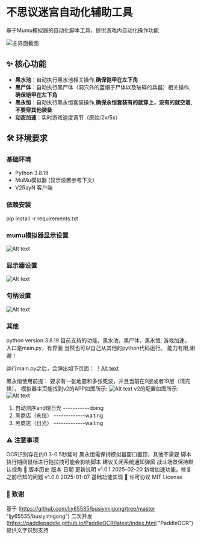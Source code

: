 # 不思议迷宫自动化辅助工具

基于Mumu模拟器的自动化脚本工具，提供游戏内自动化操作功能

![主界面截图](./main.png)

## ✨ 核心功能

- **黑水池**：自动执行黑水池相关操作,**确保铠甲在左下角**
- **黑尸体**：自动执行黑尸体（洞穴外的蓝帽子尸体以及破碎的兵器）相关操作, **确保铠甲在左下角**
- **黑永恒**：自动执行黑永恒套装操作,**确保永恒套装有的就穿上，没有的就空着, 不要穿其他装备**
- **动态加速**：实时游戏速度调节（原始/2x/5x）

## 🛠️ 环境要求

### 基础环境

- Python 3.8.19
- MuMu模拟器 (显示设置参考下文)
- V2RayN 客户端

### 依赖安装

pip install -r requirements.txt

### mumu模拟器显示设置

![Alt text](image.png)

### 显示器设置

![Alt text](image-1.png)

### 句柄设置

![Alt text](image-2.png)

### 其他

python version:3.8.19
目前支持的功能，黑水池，黑尸体，黑永恒, 游戏加速。
入口是main.py，有界面
当然也可以自己从其他的python代码运行。
能力有限,谢谢！

运行main.py之后，会弹出如下页面：
！[Alt text](main.png)

黑永恒使用前提：
要求有一张地震和多张死波，并且当前在9层或者19层（清完怪）。
模拟器主页能找到v2的APP如图所示:
![Alt text](home.png)
v2的配置如图所示:
![Alt text](V2ray_setup.png)

1. 自动测序and熔日光  -----------doing
2. 黑商店（永恒） -------------waiting
3. 黑商店（日光） -------------waiting

### ⚠️ 注意事项

OCR识别存在约0.3-0.5秒延时
黑永恒需保持模拟器窗口置顶，其他不需要
脚本执行期间鼠标进行拖拉拽可能会影响脚本
建议关闭系统通知弹窗
战斗场景保持默认视角
📜 版本历史
版本 日期 更新说明
v1.0.1 2025-02-20 新增加速功能，修复之前已知的问题
v1.0.0 2025-01-07 基础功能实现
📄 许可协议
MIT License

### 🙏 致谢

基于 (<https://github.com/ljy65535/busiyimigong/tree/master> "ljy65535/busiyimigong") 二次开发
(<https://paddlepaddle.github.io/PaddleOCR/latest/index.html> "PaddleOCR")提供文字识别支持
